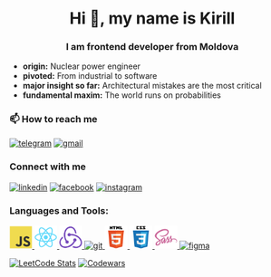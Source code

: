 <h1 align="center">Hi 👋, my name is Kirill</h1>
<h3 align="center">I am frontend developer from Moldova</h3>

- **origin:** Nuclear power engineer
- **pivoted:** From industrial to software
- **major insight so far:** Architectural mistakes are the most critical
- **fundamental maxim:** The world runs on probabilities

<h3 align="left">📫 How to reach me</h3>
<p align="left">
<a href="https://t.me/nkv843" target="blank"><img align="center" src="https://upload.wikimedia.org/wikipedia/commons/8/82/Telegram_logo.svg" alt="telegram" height="30" width="40" /></a>
<a href="mailto:nkv843@gmail.com" target="blank"><img align="center" src="https://upload.wikimedia.org/wikipedia/commons/7/7e/Gmail_icon_%282020%29.svg" alt="gmail" height="30" width="40" /></a>
</p>

<h3 align="left">Connect with me</h3>
<p align="left">
<a href="https://www.linkedin.com/in/nkv843/" target="blank"><img align="center" src="https://raw.githubusercontent.com/rahuldkjain/github-profile-readme-generator/master/src/images/icons/Social/linked-in-alt.svg" alt="linkedin" height="30" width="40" /></a>
<a href="https://www.facebook.com/nkv843" target="blank"><img align="center" src="https://raw.githubusercontent.com/rahuldkjain/github-profile-readme-generator/master/src/images/icons/Social/facebook.svg" alt="facebook" height="30" width="40" /></a>
<a href="https://www.instagram.com/nkv843" target="blank"><img align="center" src="https://raw.githubusercontent.com/rahuldkjain/github-profile-readme-generator/master/src/images/icons/Social/instagram.svg" alt="instagram" height="30" width="40" /></a>
</p>

<h3 align="left">Languages and Tools:</h3>
<p align="left"> 
<a href="https://developer.mozilla.org/en-US/docs/Web/JavaScript" target="_blank" rel="noreferrer"> <img src="https://raw.githubusercontent.com/devicons/devicon/master/icons/javascript/javascript-original.svg" alt="javascript" width="40" height="40"/> </a> 
<a href="https://reactjs.org" target="_blank" rel="noreferrer"> <img src="https://raw.githubusercontent.com/devicons/devicon/master/icons/react/react-original.svg" alt="bootstrap" width="40" height="40"/> </a> 
<a href="https://redux.js.org" target="_blank" rel="noreferrer"> <img src="https://raw.githubusercontent.com/devicons/devicon/master/icons/redux/redux-original.svg" alt="bootstrap" width="40" height="40"/> </a> 
<a href="https://git-scm.com/" target="_blank" rel="noreferrer"> <img src="https://www.vectorlogo.zone/logos/git-scm/git-scm-icon.svg" alt="git" width="40" height="40"/> </a>  
<a href="https://www.w3.org/html/" target="_blank" rel="noreferrer"> <img src="https://raw.githubusercontent.com/devicons/devicon/master/icons/html5/html5-original-wordmark.svg" alt="html5" width="40" height="40"/> </a> 
<a href="https://www.w3schools.com/css/" target="_blank" rel="noreferrer"> <img src="https://raw.githubusercontent.com/devicons/devicon/master/icons/css3/css3-original-wordmark.svg" alt="css3" width="40" height="40"/> </a> 
<a href="https://sass-lang.com" target="_blank" rel="noreferrer"> <img src="https://raw.githubusercontent.com/devicons/devicon/master/icons/sass/sass-original.svg" alt="sass" width="40" height="40"/> </a> 
<a href="https://www.figma.com/" target="_blank" rel="noreferrer"> <img src="https://www.vectorlogo.zone/logos/figma/figma-icon.svg" alt="figma" width="40" height="40"/> </a> 
</p>

<a href="https://leetcode.com/nkv843/" target="_blank">![LeetCode Stats](https://leetcode.card.workers.dev/nkv843?theme=default&font=baloo&extension=null)</a> 
<a href="https://www.codewars.com/users/nkv843" target="_blank">![Codewars](https://github.r2v.ch/codewars?user=nkv843&stroke=gainsboro&theme=light&name=true)</a> 


